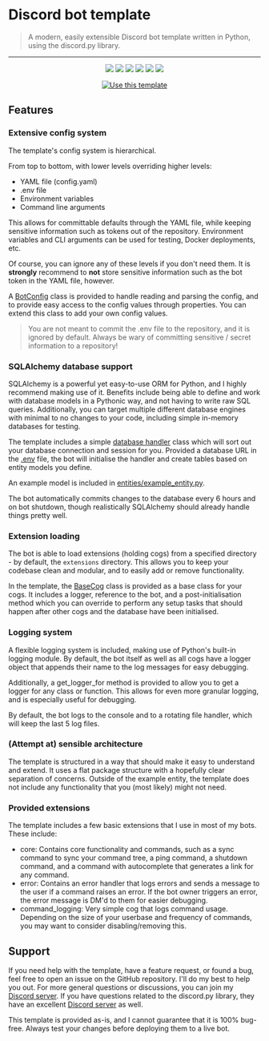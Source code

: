 # Discord bot template

> A modern, easily extensible Discord bot template written in Python, using the discord.py library.

---
<p align="center">
  <a href="https://discord.gg/8PJeFeMCsu"><img src="https://img.shields.io/discord/1279890091711398130?logo=discord"></a>
  <a href="https://github.com/MaxWasUnavailable/DiscordPyBotTemplate/releases"><img src="https://img.shields.io/github/v/release/MaxWasUnavailable/DiscordPyBotTemplate"></a>
  <a href="https://github.com/MaxWasUnavailable/DiscordPyBotTemplate/commits/master/"><img src="https://img.shields.io/github/commits-since/MaxWasUnavailable/DiscordPyBotTemplate/latest"></a>
  <a href="https://github.com/MaxWasUnavailable/DiscordPyBotTemplate/commits/master/"><img src="https://img.shields.io/github/last-commit/MaxWasUnavailable/DiscordPyBotTemplate"></a>
  <a href="https://github.com/MaxWasUnavailable/DiscordPyBotTemplate/blob/master/LICENSE"><img src="https://img.shields.io/github/license/MaxWasUnavailable/DiscordPyBotTemplate"></a>
  <a href="https://github.com/MaxWasUnavailable/DiscordPyBotTemplate/fork"><img src="https://img.shields.io/github/forks/MaxWasUnavailable/DiscordPyBotTemplate"></a>
</p>

<p align="center">
  <a href="https://github.com/new?template_name=DiscordPyBotTemplate&template_owner=MaxWasUnavailable">
    <img src="https://img.shields.io/badge/Use this template-29903b?style=for-the-badge&logo=github" alt="Use this template">
  </a>
</p>

## Features

### Extensive config system

The template's config system is hierarchical.

From top to bottom, with lower levels overriding higher levels:

- YAML file (config.yaml)
- .env file
- Environment variables
- Command line arguments

This allows for committable defaults through the YAML file, while keeping sensitive information such as tokens out of
the repository. Environment variables and CLI arguments can be used for testing, Docker deployments, etc.

Of course, you can ignore any of these levels if you don't need them. It is **strongly** recommend to __not__ store
sensitive information such as the bot token in the YAML file, however.

A [BotConfig](core/config.py) class is provided to handle reading and parsing the config, and to provide easy access to
the config values through properties. You can extend this class to add your own config values.

> You are not meant to commit the .env file to the repository, and it is ignored by default. Always be wary of
> committing sensitive / secret information to a repository!

### SQLAlchemy database support

SQLAlchemy is a powerful yet easy-to-use ORM for Python, and I highly recommend making use of it. Benefits include
being able to define and work with database models in a Pythonic way, and not having to write raw SQL queries.
Additionally, you can target multiple different database engines with minimal to no changes to your code, including
simple in-memory databases for testing.

The template includes a simple [database handler](database/database_handler.py) class which will sort out your database
connection and session for you.
Provided a database URL in the [.env](.env.example) file, the bot will initialise the handler and create tables based on
entity models you define.

An example model is included in [entities/example_entity.py](entities/example_entity.py).

The bot automatically commits changes to the database every 6 hours and on bot shutdown, though realistically SQLAlchemy
should already handle things pretty well.

### Extension loading

The bot is able to load extensions (holding cogs) from a specified directory - by default, the `extensions` directory.
This allows you to keep your codebase clean and modular, and to easily add or remove functionality.

In the template, the [BaseCog](base/base_cog.py) class is provided as a base class for your cogs. It includes a logger,
reference to the bot, and a post-initialisation method which you can override to perform any setup tasks that should
happen after other cogs and the database have been initialised.

### Logging system

A flexible logging system is included, making use of Python's built-in logging module. By default, the bot itself as
well as all cogs have a logger object that appends their name to the log messages for easy debugging.

Additionally, a get_logger_for method is provided to allow you to get a logger for any class or function. This allows
for even more granular logging, and is especially useful for debugging.

By default, the bot logs to the console and to a rotating file handler, which will keep the last 5 log files.

### (Attempt at) sensible architecture

The template is structured in a way that should make it easy to understand and extend. It uses a flat package structure
with a hopefully clear separation of concerns. Outside of the example entity, the template does not include any
functionality that you (most likely) might not need.

### Provided extensions

The template includes a few basic extensions that I use in most of my bots. These include:

- core: Contains core functionality and commands, such as a sync command to sync your command tree, a ping command, a
  shutdown command, and a command with autocomplete that generates a link for any command.
- error: Contains an error handler that logs errors and sends a message to the user if a command raises an error. If the
  bot owner triggers an error, the error message is DM'd to them for easier debugging.
- command_logging: Very simple cog that logs command usage. Depending on the size of your userbase and frequency of
  commands, you may want to consider disabling/removing this.

## Support

If you need help with the template, have a feature request, or found a bug, feel free to open an issue on the GitHub
repository. I'll do my best to help you out. For more general questions or discussions, you can join my
[Discord server](https://discord.gg/8PJeFeMCsu). If you have questions related to the discord.py library, they have an
excellent [Discord server](https://discord.gg/r3sSKJJ) as well.

This template is provided as-is, and I cannot guarantee that it is 100% bug-free. Always test your changes before
deploying them to a live bot.